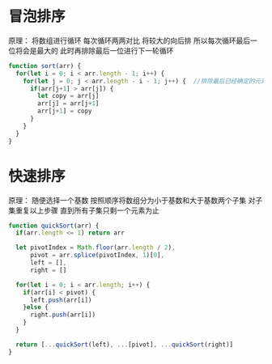 # 冒泡排序
原理： 将数组进行循环 每次循环两两对比 将较大的向后排 所以每次循环最后一位将会是最大的 此时再排除最后一位进行下一轮循环

```js
function sort(arr) {
  for(let i = 0; i < arr.length - 1; i++) {
    for(let j = 0; j < arr.length - i - 1; j++) {  //排除最后已经确定的元素进行循环
      if(arr[j+1] > arr[j]) {
        let copy = arr[j]
        arr[j] = arr[j+1]
        arr[j+1] = copy
      }
    }
  }
}
```

# 快速排序
原理： 随便选择一个基数 按照顺序将数组分为小于基数和大于基数两个子集 对子集重复以上步骤 直到所有子集只剩一个元素为止 

```js
function quickSort(arr) {
  if(arr.length <= 1) return arr

  let pivotIndex = Math.floor(arr.length / 2),
      pivot = arr.splice(pivotIndex, 1)[0],
      left = [],
      right = []

  for(let i = 0; i < arr.length; i++) {
    if(arr[i] < pivot) {
      left.push(arr[i])
    }else {
      right.push(arr[i])
    }
  }

  return [...quickSort(left), ...[pivot], ...quickSort(right)]
}
```